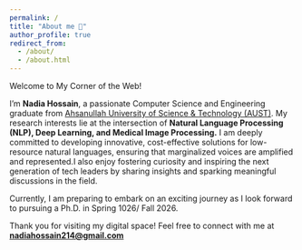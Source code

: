 ```yaml
---
permalink: /
title: "About me 🚀"
author_profile: true
redirect_from: 
  - /about/
  - /about.html
---
```


Welcome to My Corner of the Web!

I’m **Nadia Hossain**, a passionate Computer Science and Engineering graduate from [Ahsanullah University of Science & Technology (AUST)](http://aust.edu/). My research interests lie at the intersection of **Natural Language Processing (NLP), Deep Learning, and Medical Image Processing.**
I am deeply committed to developing innovative, cost-effective solutions for low-resource natural languages, ensuring that marginalized voices are amplified and represented.I also enjoy fostering curiosity and inspiring the next generation of tech leaders by sharing insights and sparking meaningful discussions in the field.

Currently, I am preparing to embark on an exciting journey as I look forward to pursuing a Ph.D. in Spring 1026/ Fall 2026.


Thank you for visiting my digital space! Feel free to connect with me at **nadiahossain214@gmail.com**
